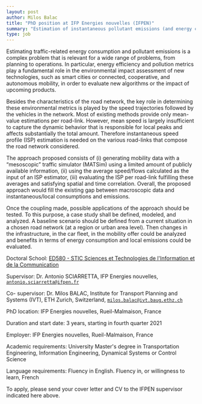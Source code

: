 ```yaml
---
layout: post
author: Milos Balac
title: "PhD position at IFP Energies nouvelles (IFPEN)"
summary: "Estimation of instantaneous pollutant emissions (and energy consumption) from road transportation through coupling mesoscopic traffic modeling and speed profile generation"
type: job
---
```


Estimating traffic-related energy consumption and pollutant emissions is a complex problem that is relevant for a wide range of problems, from planning to operations. In particular, energy efficiency and pollution metrics play a fundamental role in the environmental impact assessment of new technologies, such as smart cities or connected, cooperative, and autonomous mobility, in order to evaluate new algorithms or the impact of upcoming products.

Besides the characteristics of the road network, the key role in determining these environmental metrics is played by the speed trajectories followed by the vehicles in the network. Most of existing methods provide only mean-value estimations per road-link. However, mean speed is largely insufficient to capture the dynamic behavior that is responsible for local peaks and affects substantially the total amount. Therefore instantaneous speed profile (ISP) estimation is needed on the various road-links that compose the road network considered.

The approach proposed consists of (i) generating mobility data with a “mesoscopic” traffic simulator (MATSim) using a limited amount of publicly available information, (ii) using the average speed/flows calculated as the input of an ISP estimator, (iii) evaluating the ISP per road-link fulfilling these averages and satisfying spatial and time correlation. Overall, the proposed approach would fill the existing gap between macroscopic data and instantaneous/local consumptions and emissions. 

Once the coupling made, possible applications of the approach should be tested. To this purpose, a case study shall be defined, modeled, and analyzed. A baseline scenario should be defined from a current situation in a chosen road network (at a region or urban area level). Then changes in the infrastructure, in the car fleet, in the mobility offer could be analyzed and benefits in terms of energy consumption and local emissions could be evaluated.

Doctoral School:	[ED580 - STIC Sciences et Technologies de l'Information et de la Communication](https://www.universite-paris-saclay.fr) 

Supervisor:	Dr. Antonio SCIARRETTA, IFP Energies nouvelles, <code>antonio.sciarretta@ifpen.fr</code> 

Co- supervisor:	Dr. Milos BALAC, Institute for Transport Planning and Systems (IVT), ETH Zurich, Switzerland, <code>milos.balac@ivt.baug.ethz.ch</code> 

PhD location:	IFP Energies nouvelles, Rueil-Malmaison, France

Duration and start date:	3 years, starting in fourth quarter 2021

Employer:	IFP Energies nouvelles, Rueil-Malmaison, France

Academic requirements:	University Master's degree in Transportation Engineering, Information Engineering, Dynamical Systems or Control Science

Language requirements:	Fluency in English. Fluency in, or willingness to learn, French
	
To apply, please send your cover letter and CV to the IFPEN supervisor indicated here above.

